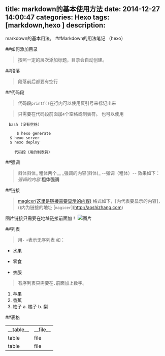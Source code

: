 title: markdown的基本使用方法
date: 2014-12-27 14:00:47
categories: Hexo
tags: [markdown,hexo ]
description: 
---
markdown的基本用法。<!--more-->
##Markdown的用法笔记 （hexo）

##如何添加目录

   >按照一定的层次添加标题，目录会自动创建。


##段落

   >段落前后都要有空行


##代码段
  >代码段`printf()`在行内可以使用反引号来标记出来

   >只需要在代码段前面加``4``个空格或制表符。
    	也可以使用

` ` `bash
 		(没有空格)
` ` `

````
	 $ hexo generate
  $ hexo server
  $ hexo deploy
````

		代码段（用的制表符）

##强调
  >斜体斜体\_     粗体两个\_\_
   \_强调的内容(斜体)\_
   \-\-强调（粗体）\-\-
  >效果如下：
   _强调的内容_
   __粗体强调__

##链接
  >[magicer(这里是链接需要显示的内容)](http://aoshizhang.com)
  格式如下，[内代表要显示的内容]，()内为链接的地址
  \[`magicer`]\(http://aoshizhang.com)

  图片链接只需要在地址链接前面加！
  ![图片](/image/465140.jpg)

##列表
  >用`-` `+`表示无序列表 如：
  - 水果
  + 零食
  - 衣服

  >有序列表只需要在`.`前面加上数字。
  1. 苹果
  2. 香蕉
  3. 柚子
  a. 橘子
  b. 梨

##表格
<table>
  <tr> <td> __table__</td> <td>__file__</td></tr>  
  <tr> <td> table</td> <td>file</td></tr>
    <tr> <td> table</td> <td>file</td></tr>
</table>



